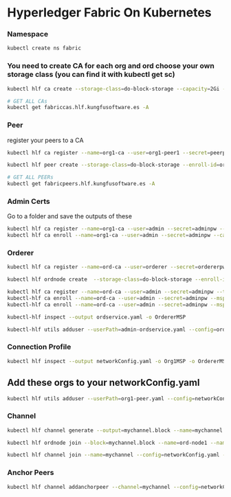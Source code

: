 # Hyperledger Fabric On Kubernetes

### Namespace

```bash
kubectl create ns fabric
```

### You need to create CA for each org and ord choose your own storage class (you can find it with kubectl get sc)
```bash
kubectl hlf ca create --storage-class=do-block-storage --capacity=2Gi --name=org1-ca --enroll-id=enroll --enroll-pw=enrollpw --namespace=fabric
``` 


```bash
# GET ALL CAs
kubectl get fabriccas.hlf.kungfusoftware.es -A
```

### Peer

register your peers to a CA
```bash
kubectl hlf ca register --name=org1-ca --user=org1-peer1 --secret=peerpw --type=peer --enroll-id enroll --enroll-secret=enrollpw --mspid=Org1MSP --namespace=fabric
```

```bash
kubectl hlf peer create --storage-class=do-block-storage --enroll-id=org1-peer1 --mspid=Org1MSP --enroll-pw=peerpw --capacity=5Gi --name=org1-peer1 --ca-name=org1-ca.fabric --namespace=fabric --statedb=couchdb --version=2.4.1-v0.0.4
```

```bash
# GET ALL PEERs
kubectl get fabricpeers.hlf.kungfusoftware.es -A
```

### Admin Certs

Go to a folder and save the outputs of these
```bash
kubectl hlf ca register --name=org1-ca --user=admin --secret=adminpw --type=admin --enroll-id enroll --enroll-secret=enrollpw --mspid=Org1MSP --namespace=fabric
kubectl hlf ca enroll --name=org1-ca --user=admin --secret=adminpw --ca-name ca  --output org1-peer.yaml --mspid=Org1MSP --namespace=fabric
```

### Orderer

```bash
kubectl hlf ca register --name=ord-ca --user=orderer --secret=ordererpw  --type=orderer --enroll-id enroll --enroll-secret=enrollpw --mspid=OrdererMSP --namespace=fabric
```

```bash
kubectl hlf ordnode create  --storage-class=do-block-storage --enroll-id=orderer --mspid=OrdererMSP --enroll-pw=ordererpw --capacity=2Gi --name=ord-node1 --ca-name=ord-ca.fabric --namespace=fabric
```
```bash
kubectl hlf ca register --name=ord-ca --user=admin --secret=adminpw --type=admin --enroll-id enroll --enroll-secret=enrollpw --mspid=OrdererMSP --namespace=fabric
kubectl-hlf ca enroll --name=ord-ca --user=admin --secret=adminpw --mspid=OrdererMSP --ca-name ca  --output admin-ordservice.yaml --namespace=fabric
kubectl-hlf ca enroll --name=ord-ca --user=admin --secret=adminpw --mspid=OrdererMSP --ca-name tlsca  --output admin-tls-ordservice.yaml --namespace=fabric
```
```bash
kubectl-hlf inspect --output ordservice.yaml -o OrdererMSP
```
```bash
kubectl-hlf utils adduser --userPath=admin-ordservice.yaml --config=ordservice.yaml --username=admin --mspid=OrdererMSP
```
### Connection Profile

```bash
kubectl hlf inspect --output networkConfig.yaml -o Org1MSP -o OrdererMSP -o Org2MSP
```
## Add these orgs to your networkConfig.yaml  
```bash
kubectl hlf utils adduser --userPath=org1-peer.yaml --config=networkConfig.yaml --username=admin --mspid=Org1MSP
```
### Channel

```bash
kubectl hlf channel generate --output=mychannel.block --name=mychannel --organizations Org1MSP --organizations Org2MSP --ordererOrganizations OrdererMSP
```
```bash
kubectl hlf ordnode join --block=mychannel.block --name=ord-node1 --namespace=fabric --identity=admin-tls-ordservice.yaml --namespace=fabric
```

```bash
kubectl hlf channel join --name=mychannel --config=networkConfig.yaml --user=admin -p=org1-peer1.fabric
```

### Anchor Peers

```bash
kubectl hlf channel addanchorpeer --channel=mychannel --config=networkConfig.yaml --user=admin --peer=org1-peer1.fabric
```
